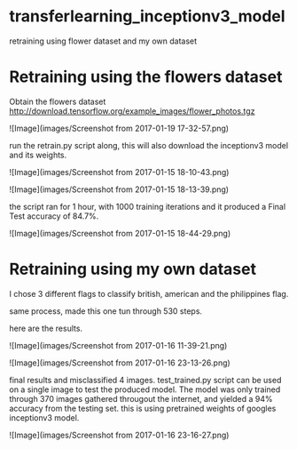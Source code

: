 # transferlearning_inceptionv3_model

retraining using flower dataset and my own dataset

# Retraining using the flowers dataset

Obtain the flowers dataset http://download.tensorflow.org/example_images/flower_photos.tgz

![Image](images/Screenshot from 2017-01-19 17-32-57.png)

run the retrain.py script along, this will also download the inceptionv3 model and its weights.


![Image](images/Screenshot from 2017-01-15 18-10-43.png)

![Image](images/Screenshot from 2017-01-15 18-13-39.png)

the script ran for 1 hour, with 1000 training iterations 
and it produced a Final Test accuracy of 84.7%.

![Image](images/Screenshot from 2017-01-15 18-44-29.png)

# Retraining using my own dataset

I chose 3 different flags to classify british, american and the philippines flag. 

same process, made this one tun through 530 steps.

here are the results.

![Image](images/Screenshot from 2017-01-16 11-39-21.png)

![Image](images/Screenshot from 2017-01-16 23-13-26.png)

final results and misclassified 4 images. test_trained.py script can be used on a single image to test the produced model.
The model was only trained through 370 images gathered througout the internet, and yielded a 94% accuracy from the testing set. this is using pretrained weights of googles inceptionv3 model. 


![Image](images/Screenshot from 2017-01-16 23-16-27.png)





